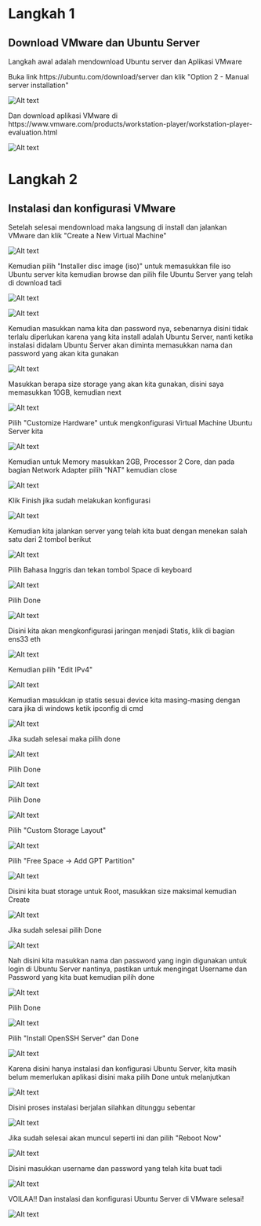 <h1>Langkah 1</h1>
<h2>Download VMware dan Ubuntu Server</h2>
Langkah awal adalah mendownload Ubuntu server dan Aplikasi VMware <p>
Buka link https://ubuntu.com/download/server dan klik "Option 2 - Manual server installation"<p>
<img src="https://raw.githubusercontent.com/twkakbar/pelatihan/main/week%201/day%201/assets/Screenshot%20(1140).jpg" alt="Alt text" title="Gambar 1"><p>
Dan download aplikasi VMware di https://www.vmware.com/products/workstation-player/workstation-player-evaluation.html<p>
<img src="https://raw.githubusercontent.com/twkakbar/pelatihan/main/week%201/day%201/assets/Screenshot%20(1141).jpg" alt="Alt text" title="Gambar 2"><p>
  
<h1>Langkah 2</h1>
<h2>Instalasi dan konfigurasi VMware</h2>
Setelah selesai mendownload maka langsung di install dan jalankan VMware dan klik "Create a New Virtual Machine"<p>
<img src="https://raw.githubusercontent.com/twkakbar/pelatihan/main/week%201/day%201/assets/gambar3.jpg" alt="Alt text" title="Gambar 3"><p>
Kemudian pilih "Installer disc image (iso)" untuk memasukkan file iso Ubuntu server kita kemudian browse dan pilih file Ubuntu Server yang telah di download tadi<p>
<img src="https://raw.githubusercontent.com/twkakbar/pelatihan/main/week%201/day%201/assets/gambar4.jpg" alt="Alt text" title="Gambar 4"><p>
<img src="https://raw.githubusercontent.com/twkakbar/pelatihan/main/week%201/day%201/assets/gambar5.jpg" alt="Alt text" title="Gambar 5"><p>
Kemudian masukkan nama kita dan password nya, sebenarnya disini tidak terlalu diperlukan karena yang kita install adalah Ubuntu Server, nanti ketika instalasi didalam Ubuntu Server akan diminta memasukkan nama dan password yang akan kita gunakan<p>
<img src="https://raw.githubusercontent.com/twkakbar/pelatihan/main/week%201/day%201/assets/gambar6.jpg" alt="Alt text" title="Gambar 6"><p>
Masukkan berapa size storage yang akan kita gunakan, disini saya memasukkan 10GB, kemudian next<p>
<img src="https://raw.githubusercontent.com/twkakbar/pelatihan/main/week%201/day%201/assets/gambar7.jpg" alt="Alt text" title="Gambar 7"><p>
Pilih "Customize Hardware" untuk mengkonfigurasi Virtual Machine Ubuntu Server kita<p>
<img src="https://raw.githubusercontent.com/twkakbar/pelatihan/main/week%201/day%201/assets/gambar8.jpg" alt="Alt text" title="Gambar 8"><p>
Kemudian untuk Memory masukkan 2GB, Processor 2 Core, dan pada bagian Network Adapter pilih "NAT" kemudian close<p>
<img src="https://raw.githubusercontent.com/twkakbar/pelatihan/main/week%201/day%201/assets/gambar9.jpg" alt="Alt text" title="Gambar 9"><p>
Klik Finish jika sudah melakukan konfigurasi<p>
<img src="https://raw.githubusercontent.com/twkakbar/pelatihan/main/week%201/day%201/assets/gambar10.jpg" alt="Alt text" title="Gambar 10"><p>
Kemudian kita jalankan server yang telah kita buat dengan menekan salah satu dari 2 tombol berikut<p>
<img src="https://raw.githubusercontent.com/twkakbar/pelatihan/main/week%201/day%201/assets/gambar11.jpg" alt="Alt text" title="Gambar 11"><p>
Pilih Bahasa Inggris dan tekan tombol Space di keyboard<p>
<img src="https://raw.githubusercontent.com/twkakbar/pelatihan/main/week%201/day%201/assets/gambar12.jpg" alt="Alt text" title="Gambar 12"><p>
Pilih Done<p>
<img src="https://raw.githubusercontent.com/twkakbar/pelatihan/main/week%201/day%201/assets/gambar13.jpg" alt="Alt text" title="Gambar 13"><p>
Disini kita akan mengkonfigurasi jaringan menjadi Statis, klik di bagian ens33 eth<p>
<img src="https://raw.githubusercontent.com/twkakbar/pelatihan/main/week%201/day%201/assets/gambar14.jpg" alt="Alt text" title="Gambar 14"><p>
Kemudian pilih "Edit IPv4"<p>
<img src="https://raw.githubusercontent.com/twkakbar/pelatihan/main/week%201/day%201/assets/gambar15.jpg" alt="Alt text" title="Gambar 15"><p>
Kemudian masukkan ip statis sesuai device kita masing-masing dengan cara jika di windows ketik ipconfig di cmd<p>
<img src="https://raw.githubusercontent.com/twkakbar/pelatihan/main/week%201/day%201/assets/gambar16.jpg" alt="Alt text" title="Gambar 16"><p>
Jika sudah selesai maka pilih done<p>
<img src="https://raw.githubusercontent.com/twkakbar/pelatihan/main/week%201/day%201/assets/gambar17.jpg" alt="Alt text" title="Gambar 17"><p>
Pilih Done<p>
<img src="https://raw.githubusercontent.com/twkakbar/pelatihan/main/week%201/day%201/assets/gambar18.jpg" alt="Alt text" title="Gambar 18"><p>
Pilih Done<p>
<img src="https://raw.githubusercontent.com/twkakbar/pelatihan/main/week%201/day%201/assets/gambar19.jpg" alt="Alt text" title="Gambar 19"><p>
Pilih "Custom Storage Layout"<p>
<img src="https://raw.githubusercontent.com/twkakbar/pelatihan/main/week%201/day%201/assets/gambar20.jpg" alt="Alt text" title="Gambar 20"><p>
Pilih "Free Space -> Add GPT Partition"<p>
<img src="https://raw.githubusercontent.com/twkakbar/pelatihan/main/week%201/day%201/assets/gambar21.jpg" alt="Alt text" title="Gambar 21"><p>
Disini kita buat storage untuk Root, masukkan size maksimal kemudian Create<p>
<img src="https://raw.githubusercontent.com/twkakbar/pelatihan/main/week%201/day%201/assets/gambar22.jpg" alt="Alt text" title="Gambar 22"><p>
Jika sudah selesai pilih Done<p>
<img src="https://raw.githubusercontent.com/twkakbar/pelatihan/main/week%201/day%201/assets/gambar23.jpg" alt="Alt text" title="Gambar 23"><p>
Nah disini kita masukkan nama dan password yang ingin digunakan untuk login di Ubuntu Server nantinya, pastikan untuk mengingat Username dan Password yang kita buat kemudian pilih done<p>
<img src="https://raw.githubusercontent.com/twkakbar/pelatihan/main/week%201/day%201/assets/gambar24.jpg" alt="Alt text" title="Gambar 24"><p>
Pilih Done<p>
<img src="https://raw.githubusercontent.com/twkakbar/pelatihan/main/week%201/day%201/assets/gambar25.jpg" alt="Alt text" title="Gambar 25"><p>
Pilih "Install OpenSSH Server" dan Done<p>
<img src="https://raw.githubusercontent.com/twkakbar/pelatihan/main/week%201/day%201/assets/gambar26.jpg" alt="Alt text" title="Gambar 26"><p>
Karena disini hanya instalasi dan konfigurasi Ubuntu Server, kita masih belum memerlukan aplikasi disini maka pilih Done untuk melanjutkan<p>
<img src="https://raw.githubusercontent.com/twkakbar/pelatihan/main/week%201/day%201/assets/gambar27.jpg" alt="Alt text" title="Gambar 27"><p>
Disini proses instalasi berjalan silahkan ditunggu sebentar<p>
<img src="https://raw.githubusercontent.com/twkakbar/pelatihan/main/week%201/day%201/assets/gambar28.jpg" alt="Alt text" title="Gambar 28"><p>
Jika sudah selesai akan muncul seperti ini dan pilih "Reboot Now"<p>
<img src="https://raw.githubusercontent.com/twkakbar/pelatihan/main/week%201/day%201/assets/gambar29.jpg" alt="Alt text" title="Gambar 29"><p>
Disini masukkan username dan password yang telah kita buat tadi<p>
<img src="https://raw.githubusercontent.com/twkakbar/pelatihan/main/week%201/day%201/assets/gambar30.jpg" alt="Alt text" title="Gambar 30"><p>
VOILAA!! Dan instalasi dan konfigurasi Ubuntu Server di VMware selesai!<p>
<img src="https://raw.githubusercontent.com/twkakbar/pelatihan/main/week%201/day%201/assets/gambar31.jpg" alt="Alt text" title="Gambar 31"><p>
